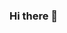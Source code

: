 ### Hi there 👋

<!--
**Raluca26/Raluca26** is a ✨ _special_ ✨ repository because its `README.md` (this file) appears on your GitHub profile.

Here are some ideas to get you started:

- 🔭 I'm a fresh graduate of Master in Data Science
- 🌱 I’m passionate about Data Science, Machine Learning, Computer Vision and NLP
- 📫 Reach me by: 
          - Email: rmhanciu@yahoo.com 
          - LinkedIn: https://www.linkedin.com/in/raluca-maria-hanciu-529798153/

